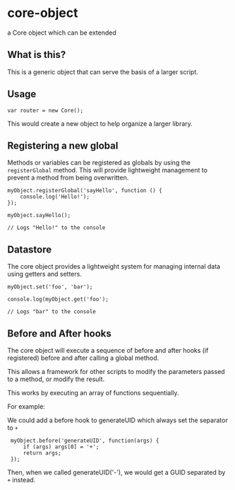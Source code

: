 # core-object
a Core object which can be extended

## What is this?

This is a generic object that can serve the basis of a larger script.

## Usage

    var router = new Core();

This would create a new object to help organize a larger library.

## Registering a new global

Methods or variables can be registered as globals by using the `registerGlobal` method. This will provide lightweight management to prevent a method from being overwritten.

    myObject.registerGlobal('sayHello', function () {
        console.log('Hello!');
    });

    myObject.sayHello();

    // Logs "Hello!" to the console

## Datastore

The core object provides a lightweight system for managing internal data using getters and setters.

    myObject.set('foo', 'bar');

    console.log(myObject.get('foo');

    // Logs "bar" to the console

## Before and After hooks

The core object will execute a sequence of before and after hooks (if registered) before and after calling a global method.

This allows a framework for other scripts to modify the parameters passed to a method, or modify the result.

This works by executing an array of functions sequentially.

For example:

We could add a before hook to generateUID which always set the separator to `+`

     myObject.before('generateUID', function(args) {
         if (args) args[0] = '+';
         return args;
     });

Then, when we called generateUID('-'), we would get a GUID separated by `+` instead.